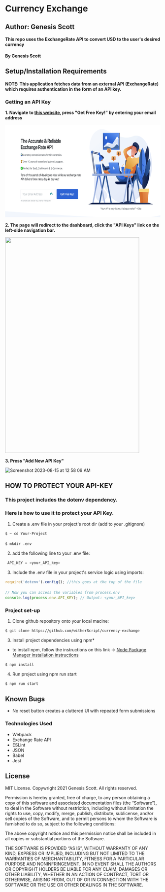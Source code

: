 # Currency Exchange
##  Author: Genesis Scott
#### This repo uses the ExchangeRate API to convert USD to the user's desired currency

#### By Genesis Scott

## Setup/Installation Requirements

####   NOTE: This application fetches data from an external API (ExchangeRate) which requires authentication in the form of an API key.

### Getting an API Key

**1. Navigate to [this website](https://www.exchangerate-api.com/), press "Get Free Key!" by entering your email address**

<img src =./assets/api-setup.png height=300 width=600>

**2. The page will redirect to the dashboard, click the "API Keys" link on the left-side navigation bar.**

<img width="435" height=700 src="https://github.com/witherScript/currency-exchange/assets/38504961/6818c590-e9d4-4bdd-be1d-15f11e07bb1e">

 **3. Press "Add New API Key"**

<img width="647" alt="Screenshot 2023-08-15 at 12 58 09 AM" src="https://github.com/witherScript/currency-exchange/assets/38504961/4512d73e-f833-4dfe-b6dd-6b9af14b410a">

## HOW TO PROTECT YOUR API-KEY
### This project includes the dotenv dependency. 
### Here is how to use it to protect your API Key.

1. Create a .env file in your project's root dir (add to your .gitignore)
```bash
$ ~ cd Your-Project

$ mkdir .env

```
2. add the following line to your .env file:
```js
 API_KEY = <your_API_key>
```

3. Include the .env file in your project's service logic using imports:
```javascript
require('dotenv').config(); //this goes at the top of the file 

// Now you can access the variables from process.env
console.log(process.env.API_KEY); // Output: <your_API_key>
```

### Project set-up

1. Clone github repository onto your local macine:

```bash
$ git clone https://github.com/witherScript/currency-exchange
```
3. Install project dependencies using npm*
   
* to install npm, follow the instructions on this link -> [Node Package Manager installation instructions](https://docs.npmjs.com/downloading-and-installing-node-js-and-npm)

```bash
$ npm install
```
4. Run project using npm run start

```bash
$ npm run start
```

## Known Bugs

- No reset button creates a cluttered UI with repeated form submissions

### Technologies Used

* Webpack
* Exchange Rate API
* ESLint
* JSON
* Babel
* Jest
  
## License
MIT License. Copywright 2021 Genesis Scott. All rights reserved.

Permission is hereby granted, free of charge, to any person obtaining a copy of this software and associated documentation files (the “Software”), to deal in the Software without restriction, including without limitation the rights to use, copy, modify, merge, publish, distribute, sublicense, and/or sell copies of the Software, and to permit persons to whom the Software is furnished to do so, subject to the following conditions:

The above copyright notice and this permission notice shall be included in all copies or substantial portions of the Software.

THE SOFTWARE IS PROVIDED “AS IS”, WITHOUT WARRANTY OF ANY KIND, EXPRESS OR IMPLIED, INCLUDING BUT NOT LIMITED TO THE WARRANTIES OF MERCHANTABILITY, FITNESS FOR A PARTICULAR PURPOSE AND NONINFRINGEMENT. IN NO EVENT SHALL THE AUTHORS OR COPYRIGHT HOLDERS BE LIABLE FOR ANY CLAIM, DAMAGES OR OTHER LIABILITY, WHETHER IN AN ACTION OF CONTRACT, TORT OR OTHERWISE, ARISING FROM, OUT OF OR IN CONNECTION WITH THE SOFTWARE OR THE USE OR OTHER DEALINGS IN THE SOFTWARE.
